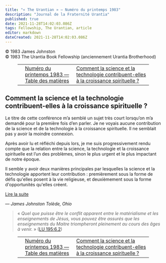 ```yaml
---
title: "« The Urantian » — Numéro du printemps 1983"
description: "Journal de la Fraternité Urantia"
published: true
date: 2021-11-28T14:02:03.086Z
tags: Fellowship, The Urantian, article
editor: markdown
dateCreated: 2021-11-28T14:02:03.086Z
---
```


<p class="v-card v-sheet theme--light grey lighten-3 px-2">© 1983 James Johnston<br>© 1983 The Urantia Book Fellowship (anciennement Urantia Brotherhood)</p>
<figure class="table chapter-navigator">
  <table>
    <tbody>
      <tr>
        <td>
        </td>
        <td>
        <a href="/fr/index/articles_the_urantian#numéro-du-printemps-1983">
          <span class="mdi mdi-book-open-variant"></span><span class="pl-2">Numéro du printemps 1983 — Table des matières</span>
        </a>
        </td>
        <td>
        <a href="/fr/article/James_Johnston/How_do_science_and_technology_contribute_to_spiritual_growth">
          <span class="pr-2">Comment la science et la technologie contribuent-elles à la croissance spirituelle ?</span><span class="mdi mdi-arrow-right-drop-circle"></span>
        </a>
        </td>
      </tr>
    </tbody>
  </table>
</figure>



## Comment la science et la technologie contribuent-elles à la croissance spirituelle ?

Le titre de cette conférence m’a semblé un sujet très court lorsqu’on m’a demandé pour la première fois d’en parler. Je ne voyais aucune contribution de la science et de la technologie à la croissance spirituelle. Il ne semblait pas y avoir la moindre connexion.

Après avoir lu et réfléchi depuis lors, je me suis progressivement rendu compte que la relation entre la science, la technologie et la croissance spirituelle est l’un des problèmes, sinon le plus urgent et le plus impactant de notre époque.

Il semble y avoir deux manières principales par lesquelles la science et la technologie apportent leur contribution : premièrement sous la forme de défis qu'elles posent à la vie religieuse, et deuxièmement sous la forme d'opportunités qu'elles créent.

[Lire la suite](/fr/article/James_Johnston/How_do_science_and_technology_contribute_to_spiritual_growth)

— _James Johnston_ 
_Tolède, Ohio_

> « _Quel que puisse être le conflit apparent entre le matérialisme et les enseignements de Jésus, vous pouvez être assurés que les enseignements du Maitre triompheront pleinement au cours des âges à venir._ » ([LU 195:6.2](/fr/The_Urantia_Book/195#p6_2))





<figure class="table chapter-navigator">
  <table>
    <tbody>
      <tr>
        <td>
        </td>
        <td>
        <a href="/fr/index/articles_the_urantian#numéro-du-printemps-1983">
          <span class="mdi mdi-book-open-variant"></span><span class="pl-2">Numéro du printemps 1983 — Table des matières</span>
        </a>
        </td>
        <td>
        <a href="/fr/article/James_Johnston/How_do_science_and_technology_contribute_to_spiritual_growth">
          <span class="pr-2">Comment la science et la technologie contribuent-elles à la croissance spirituelle ?</span><span class="mdi mdi-arrow-right-drop-circle"></span>
        </a>
        </td>
      </tr>
    </tbody>
  </table>
</figure>
